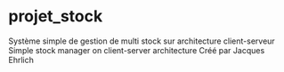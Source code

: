 # projet_stock
Système simple de gestion de multi stock sur architecture client-serveur
Simple stock manager on client-server architecture
Créé par Jacques Ehrlich
